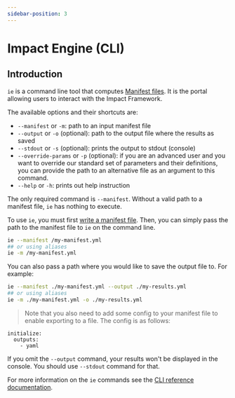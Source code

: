 ```yaml
---
sidebar-position: 3
---
```


# Impact Engine (CLI)

## Introduction

`ie` is a command line tool that computes [Manifest files](manifest-file.md).
It is the portal allowing users to interact with the Impact Framework.

The available options and their shortcuts are:

- `--manifest` or `-m`: path to an input manifest file
- `--output` or `-o` (optional): path to the output file where the results as saved
- `--stdout` or `-s` (optional): prints the output to stdout (console)
- `--override-params` or `-p` (optional): if you are an advanced user and you want to override our standard set of parameters and their definitions, you can provide the path to an alternative file as an argument to this command.
- `--help` or `-h`: prints out help instruction


The only required command is `--manifest`. Without a valid path to a manifest file, `ie` has nothing to execute.

To use `ie`, you must first [write a manifest file](../users/how-to-write-manifests.md). Then, you can simply pass the path to the manifest file to `ie` on the command line. 

```sh
ie --manifest /my-manifest.yml 
## or using aliases
ie -m /my-manifest.yml
```

You can also pass a path where you would like to save the output file to. For example:

```sh
ie --manifest ./my-manifest.yml --output ./my-results.yml
## or using aliases
ie -m ./my-manifest.yml -o ./my-results.yml
```

> Note that you also need to add some config to your manifest file to enable exporting to a file. The config is as follows:
```
initialize:
  outputs:
    - yaml
```


If you omit the `--output` command, your results won't be displayed in the console. You should use `--stdout` command for that.

For more information on the `ie` commands see the [CLI reference documentation](../reference/cli.md).
